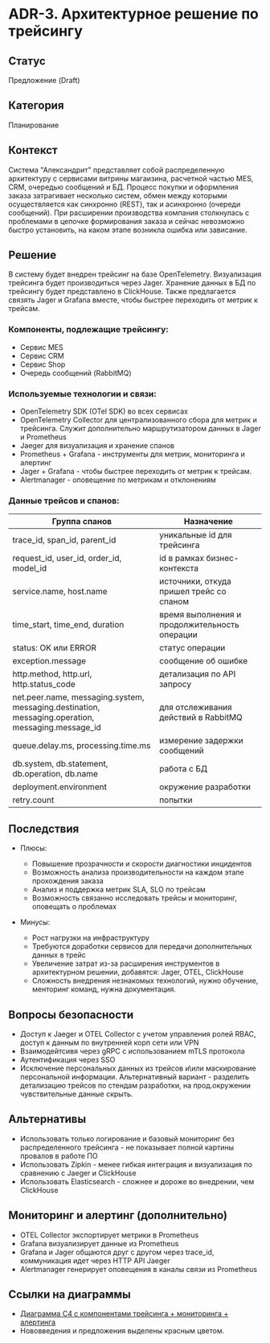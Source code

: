 # ADR-3. Архитектурное решение по трейсингу

## Статус  
Предложение (Draft)

## Категория
Планирование

## Контекст

Система "Александрит" представляет собой распределенную архитектуру с сервисами витрины магаизина, расчетной частью MES, CRM, очередью сообщений и БД. Процесс покупки и оформления заказа затрагивает несколько систем, обмен между которыми осуществляется как синхронно (REST), так и асинхронно (очереди сообщений). При расширении производства компания столкнулась с проблемами в цепочке формирования заказа и сейчас невозможно быстро установить, на каком этапе возникла ошибка или зависание.

## Решение

В систему будет внедрен трейсинг на базе OpenTelemetry. Визуализация трейсинга будет производиться через Jager. Хранение данных в БД по трейсингу будет представлено в ClickHouse. Также предлагается связять Jager  и Grafana вместе, чтобы быстрее переходить от метрик к трейсам.


### Компоненты, подлежащие трейсингу:

* Сервис MES
* Сервис CRM
* Сервис Shop
* Очередь сообщений (RabbitMQ)

### Используемые технологии и связи:

* OpenTelemetry SDK (OTel SDK) во всех сервисах
* OpenTelemetry Collector для централизованного сбора для метрик и трейсинга. Cлужит дополнительно маршрутизатором данных в Jager и Prometheus
* Jaeger для визуализация и хранение спанов
* Prometheus + Grafana - инструменты для метрик, мониторинга и алертинг
* Jager  + Grafana - чтобы быстрее переходить от метрик к трейсам.
* Alertmanager - оповещение по метрикам и отклонениям

### Данные трейсов и спанов:

|Группа спанов| Назначение |
|---|---|
|trace_id, span_id, parent_id| уникальные id для трейсинга|
|request_id, user_id, order_id, model_id| id в рамках бизнес-контекста|
|service.name, host.name |источники, откуда пришел трейс со спаном|
|time_start, time_end, duration|время выполнения и продолжительность операции|
|status: OK или ERROR|статус операции|
|exception.message|сообщение об ошибке|
|http.method, http.url, http.status_code|детализация по API запросу|
|net.peer.name, messaging.system, messaging.destination, messaging.operation, messaging.message_id|для отслеживания действий в RabbitMQ|
|queue.delay.ms, processing.time.ms|измерение задержки сообщений|
|db.system, db.statement, db.operation, db.name| работа с БД|
|deployment.environment|окружение разработки|
|retry.count|попытки |

## Последствия

* Плюсы:
    * Повышение прозрачности и скорости диагностики инцидентов
    * Возможность анализа производительности на каждом этапе прохождения заказа
    * Анализ и поддержка метрик SLA, SLO по трейсам
    * Возможность связанно исследовать трейсы и мониторинг, оповещать о проблемах

* Минусы:
    * Рост нагрузки на инфраструктуру
    * Требуются доработки сервисов для передачи дополнительных данных в трейс
    * Увеличение затрат из-за расширения инструментов в архитектурном решении, добавятся: Jager,  OTEL, ClickHouse
    * Сложность внедрения незнакомых технологий, нужно обучение, менторинг команд, нужна документация.

## Вопросы безопасности

* Доступ к Jaeger и OTEL Collector с учетом управления ролей RBAC, доступ к данным по внутренней корп сети или VPN
* Взаимодейтсивя через gRPC c использованием mTLS протокола
* Аутентификация через SSO
* Исключение персональных данных из трейсов и\или маскирование персональной информации. Альтернативный вариант - разделить детализацию трейсов по стендам разработки, на прод.окружении чувствительные данные скрыть.

## Альтернативы

* Использовать только логирование и базовый мониторинг без распределенного трейсинга - не показывает полной картины провалов в работе ПО
* Использовать Zipkin - менее гибкая интеграция и визуализация по сравнению с Jaeger и ClickHouse
* Использовать Elasticsearch - сложнее и дороже во внедрении, чем ClickHouse

## Мониторинг и алертинг (дополнительно)

* OTEL Collector экспортирует метрики в Prometheus
* Grafana визуализирует данные из Prometheus
* Grafana и Jager  общаются друг с другом через trace_id, коммуникация идет через HTTP API Jaeger 
* Alertmanager генерирует оповещения в каналы связи из Prometheus

## Ссылки на диаграммы
* [Диаграмма C4 с компонентами трейсинга + мониторинга + алертинга](./jewerly_c4_model%20+%20tracing.drawio.svg)
* Нововведения и предложения выделены красным цветом.
